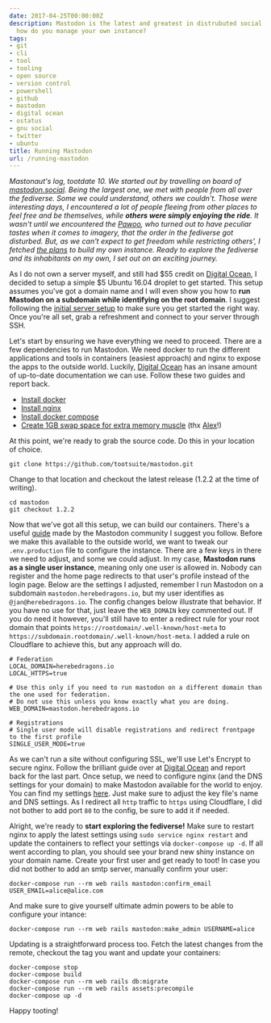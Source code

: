 ```yaml
---
date: 2017-04-25T00:00:00Z
description: Mastodon is the latest and greatest in distrubuted social networks. So,
  how do you manage your own instance?
tags:
- git
- cli
- tool
- tooling
- open source
- version control
- powershell
- github
- mastodon
- digital ocean
- ostatus
- gnu social
- twitter
- ubuntu
title: Running Mastodon
url: /running-mastodon
---
```


_Mastonaut's log, tootdate 10. We started out by travelling on board of <a href="https://mastodon.social" target="_blank">mastodon.social</a>. Being the largest one, we met with people from all over the fediverse. Some we could understand, others we couldn't. Those were interesting days, I encountered a lot of people fleeing from other places to feel free and be themselves, while **others were simply enjoying the ride**. It wasn't until we encountered the <a href="https://pawoo.net/about" target="_blank">Pawoo</a>, who turned out to have peculiar tastes when it comes to imagery, that the order in the fediverse got disturbed. But, as we can't expect to get freedom while restricting others', I fetched <a href="https://github.com/tootsuite/mastodon" target="_blank">the plans</a> to build my own instance. Ready to explore the fediverse and its inhabitants on my own, I set out on an exciting journey._

As I do not own a server myself, and still had $55 credit on <a href="https://m.do.co/c/fae55a8771b5" target="_blank">Digital Ocean</a>, I decided to setup a simple $5 Ubuntu 16.04 droplet to get started. This setup assumes you've got a domain name and I will even show you how to **run Mastodon on a subdomain while identifying on the root domain**. I suggest following the <a href="https://www.digitalocean.com/community/tutorials/initial-server-setup-with-ubuntu-16-04" target="_blank">initial server setup</a> to make sure you get started the right way. Once you're all set, grab a refreshment and connect to your server through SSH.

Let's start by ensuring we have everything we need to proceed. There are a few dependencies to run Mastodon. We need docker to run the different applications and tools in containers (easiest approach) and nginx to expose the apps to the outside world. Luckily, <a href="https://m.do.co/c/fae55a8771b5" target="_blank">Digital Ocean</a> has an insane amount of up-to-date documentation we can use. Follow these two guides and report back.

* <a href="https://www.digitalocean.com/community/tutorials/how-to-install-and-use-docker-on-ubuntu-16-04" target="_blank">Install docker</a>
* <a href="https://www.digitalocean.com/community/tutorials/how-to-install-nginx-on-ubuntu-16-04" target="_blank">Install nginx</a>
* <a href="https://www.digitalocean.com/community/tutorials/how-to-install-docker-compose-on-ubuntu-16-04" target="_blank">Install docker compose</a>
* <a href="https://www.digitalocean.com/community/tutorials/how-to-add-swap-space-on-ubuntu-16-04" target="_blank">Create 1GB swap space for extra memory muscle</a> (thx <a href="https://hartley.cc/@alex" target="_blank">Alex</a>!)

At this point, we're ready to grab the source code. Do this in your location of choice.

```shell
git clone https://github.com/tootsuite/mastodon.git
```

Change to that location and checkout the latest release (1.2.2 at the time of writing).

```shell
cd mastodon
git checkout 1.2.2
```

Now that we've got all this setup, we can build our containers. There's a useful <a href="https://github.com/tootsuite/documentation/blob/master/Running-Mastodon/Docker-Guide.md" target="_blank">guide</a> made by the Mastodon community I suggest you follow. Before we make this available to the outside world, we want to tweak our `.env.production` file to configure the instance. There are a few keys in there we need to adjust, and some we could adjust. In my case, **Mastodon runs as a single user instance**, meaning only one user is allowed in. Nobody can register and the home page redirects to that user's profile instead of the login page. Below are the settings I adjusted, remember I run Mastodon on a subdomain `mastodon.herebedragons.io`, but my user identifies as `@jan@herebedragons.io`. The config changes below illustrate that behavior. If you have no use for that, just leave the `WEB_DOMAIN` key commented out. If you do need it however, you'll still have to enter a redirect rule for your root domain that points `https://rootdomain/.well-known/host-meta` to `https://subdomain.rootdomain/.well-known/host-meta`. I added a rule on Cloudflare to achieve this, but any approach will do.

```shell
# Federation
LOCAL_DOMAIN=herebedragons.io
LOCAL_HTTPS=true

# Use this only if you need to run mastodon on a different domain than the one used for federation.
# Do not use this unless you know exactly what you are doing.
WEB_DOMAIN=mastodon.herebedragons.io

# Registrations
# Single user mode will disable registrations and redirect frontpage to the first profile
SINGLE_USER_MODE=true
```

As we can't run a site without configuring SSL, we'll use Let's Encrypt to secure nginx. Follow the brilliant guide over at <a href="https://www.digitalocean.com/community/tutorials/how-to-secure-nginx-with-let-s-encrypt-on-ubuntu-16-04" target="_blank">Digital Ocean</a> and report back for the last part. Once setup, we need to configure nginx (and the DNS settings for your domain) to make Mastodon available for the world to enjoy. You can find my settings <a href="https://gist.github.com/JanDeDobbeleer/0b0a425e8639d980bc430ea22c14710c" target="_blank">here</a>. Just make sure to adjust the key file's name and DNS settings. As I redirect all `http` traffic to `https` using Cloudflare, I did not bother to add port `80` to the config, be sure to add it if needed.

Alright, we're ready to **start exploring the fediverse!** Make sure to restart nginx to apply the latest settings using `sudo service nginx restart` and update the containers to reflect your settings via `docker-compose up -d`. If all went according to plan, you should see your brand new shiny instance on your domain name. Create your first user and get ready to toot! In case you did not bother to add an smtp server, manually confirm your user:

```shell
docker-compose run --rm web rails mastodon:confirm_email USER_EMAIL=alice@alice.com
```

And make sure to give yourself ultimate admin powers to be able to configure your intance:

```shell
docker-compose run --rm web rails mastodon:make_admin USERNAME=alice
```

Updating is a straightforward process too. Fetch the latest changes from the remote, checkout the tag you want and update your containers:

```shell
docker-compose stop
docker-compose build
docker-compose run --rm web rails db:migrate
docker-compose run --rm web rails assets:precompile
docker-compose up -d
```

Happy tooting!
